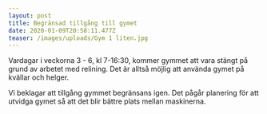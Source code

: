 ```yaml
---
layout: post
title: Begränsad tillgång till gymet
date: 2020-01-09T20:58:11.477Z
teaser: /images/uploads/Gym 1 liten.jpg
---
```

Vardagar i veckorna 3 - 6, kl 7-16:30, kommer gymmet att vara stängt på grund av arbetet med relining. Det är alltså möjlig att använda gymet på kvällar och helger. 

Vi beklagar att tillgång gymmet begränsans igen. Det pågår planering för att utvidga gymet så att det blir bättre plats mellan maskinerna.
